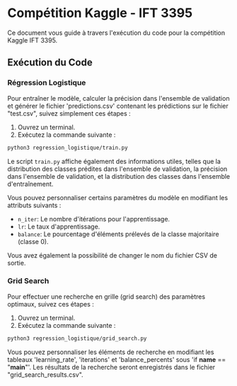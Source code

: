 # Compétition Kaggle - IFT 3395

Ce document vous guide à travers l'exécution du code pour la compétition Kaggle IFT 3395.

## Exécution du Code

### Régression Logistique

Pour entraîner le modèle, calculer la précision dans l'ensemble de validation et générer le fichier 'predictions.csv' contenant les prédictions sur le fichier "test.csv", suivez simplement ces étapes :

1. Ouvrez un terminal.
2. Exécutez la commande suivante :

```sh
python3 regression_logistique/train.py
```

Le script `train.py` affiche également des informations utiles, telles que la distribution des classes prédites dans l'ensemble de validation, la précision dans l'ensemble de validation, et la distribution des classes dans l'ensemble d'entraînement.

Vous pouvez personnaliser certains paramètres du modèle en modifiant les attributs suivants :

- `n_iter`: Le nombre d'itérations pour l'apprentissage.
- `lr`: Le taux d'apprentissage.
- `balance`: Le pourcentage d'éléments prélevés de la classe majoritaire (classe 0).

Vous avez également la possibilité de changer le nom du fichier CSV de sortie. 

### Grid Search

Pour effectuer une recherche en grille (grid search) des paramètres optimaux, suivez ces étapes :

1. Ouvrez un terminal.
2. Exécutez la commande suivante :

```sh
python3 regression_logistique/grid_search.py
```

Vous pouvez personnaliser les éléments de recherche en modifiant les tableaux 'learning_rate', 'iterations' et 'balance_percents' sous 'if __name__ == "__main__"'. Les résultats de la recherche seront enregistrés dans le fichier "grid_search_results.csv".

